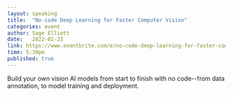 ```yaml
---
layout: speaking
title:  "No-code Deep Learning for Faster Computer Vision"
categories: event
author: Sage Elliott
date:   2022-02-23
link: https://www.eventbrite.com/e/no-code-deep-learning-for-faster-computer-vision-free-workshop-tickets-213110468147
time: 5:30pm
published: true
---
```


Build your own vision AI models from start to finish with no code--from data annotation, to model training and deployment.